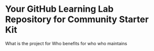 # Your GitHub Learning Lab Repository for Community Starter Kit

What is the project for
Who benefits
for who
who maintains
